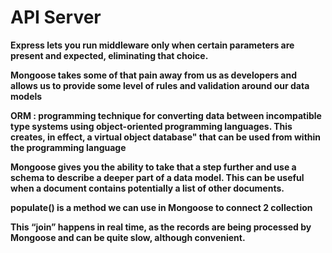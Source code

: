 # API Server
**Express lets you run middleware only when certain parameters are present and expected, eliminating that choice.**

**Mongoose takes some of that pain away from us as developers and allows us to provide some level of rules and validation around our data models**

**ORM : programming technique for converting data between incompatible type systems using object-oriented programming languages. This creates, in effect,
a virtual object database" that can be used from within the programming language**

**Mongoose gives you the ability to take that a step further and use a schema to describe a deeper part of a data model. This can be
useful when a document contains potentially a list of other documents.**

**populate() is a method we can use in Mongoose to connect 2 collection**

**This “join” happens in real time, as the records are being processed by Mongoose and can be quite slow, although convenient.**
